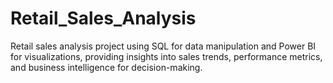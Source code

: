 # Retail_Sales_Analysis
Retail sales analysis project using SQL for data manipulation and Power BI for visualizations, providing insights into sales trends, performance metrics, and business intelligence for decision-making.
